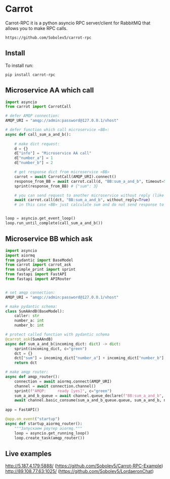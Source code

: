 # Carrot
Carrot-RPC it is a python asyncio RPC server/client for RabbitMQ that allows you to make RPC calls.  


```no-highlight
https://github.com/Sobolev5/carrot-rpc
```

## Install
To install run:
```no-highlight
pip install carrot-rpc
```


## Microservice AA which call

```python
import asyncio
from carrot import CarrotCall

# defer AMQP connection:
AMQP_URI = "amqp://admin:password@127.0.0.1/vhost"

# defer function which call microservice «BB»:
async def call_sum_a_and_b():
  
    # make dict request:
    d = {}
    d["info"] = "Microservice AA call"
    d["number_a"] = 1
    d["number_b"] = 2

    # get response dict from microservice «BB»
    carrot = await CarrotCall(AMQP_URI).connect()
    response_from_BB = await carrot.call(d, "BB:sum_a_and_b", timeout=5)    
    sprint(response_from_BB) # {"sum": 3}

    # you can send request to another microservice without reply (like standart call):
    await carrot.call(dct, "BB:sum_a_and_b", without_reply=True)
    # in this case «BB» just calculate sum and do not send response to caller.   


loop = asyncio.get_event_loop()
loop.run_until_complete(call_sum_a_and_b())

```


## Microservice BB which ask

```python
import asyncio
import aiormq
from pydantic import BaseModel
from carrot import carrot_ask
from simple_print import sprint
from fastapi import FastAPI
from fastapi import APIRouter


# set amqp connection:
AMQP_URI = "amqp://admin:password@127.0.0.1/vhost"

# make pydantic schema:
class SumAAndB(BaseModel):
    caller: str
    number_a: int
    number_b: int

# protect called function with pydantic schema
@carrot_ask(SumAAndB)
async def sum_a_and_b(incoming_dict: dict) -> dict:
    sprint(incoming_dict, c="green")
    dct = {}
    dct["sum"] = incoming_dict["number_a"] + incoming_dict["number_b"]
    return dct

# make amqp router:
async def amqp_router():
    connection = await aiormq.connect(AMQP_URI)
    channel = await connection.channel()
    sprint(f"AMQP:     ready [yes]", c="green")
    sum_a_and_b_queue = await channel.queue_declare(f"BB:sum_a_and_b", durable=False)
    await channel.basic_consume(sum_a_and_b_queue.queue, sum_a_and_b, no_ack=False)  
    
app = FastAPI()

@app.on_event("startup")
async def startup_aiormq_router():
    """Запускаем роутер aiormq."""
    loop = asyncio.get_running_loop()
    loop.create_task(amqp_router())
```

## Live examples 
http://5.187.4.179:5888/  (https://github.com/Sobolev5/Carrot-RPC-Example)  
http://89.108.77.63:1025/  (https://github.com/Sobolev5/LordaeronChat)  






